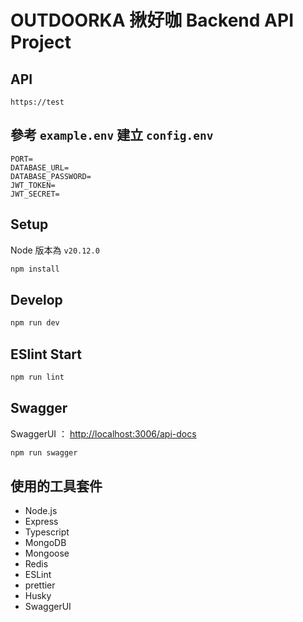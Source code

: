 # OUTDOORKA 揪好咖 Backend API Project

## API

```http
https://test
```

## 參考 `example.env` 建立 `config.env`

```text
PORT=
DATABASE_URL=
DATABASE_PASSWORD=
JWT_TOKEN=
JWT_SECRET=
```

## Setup

Node 版本為 `v20.12.0`

```bash
npm install
```

## Develop

```bash
npm run dev
```

## ESlint Start

```bash
npm run lint
```

## Swagger

SwaggerUI ： <http://localhost:3006/api-docs>

```bash
npm run swagger
```

## 使用的工具套件

- Node.js
- Express
- Typescript
- MongoDB
- Mongoose
- Redis
- ESLint
- prettier
- Husky
- SwaggerUI
